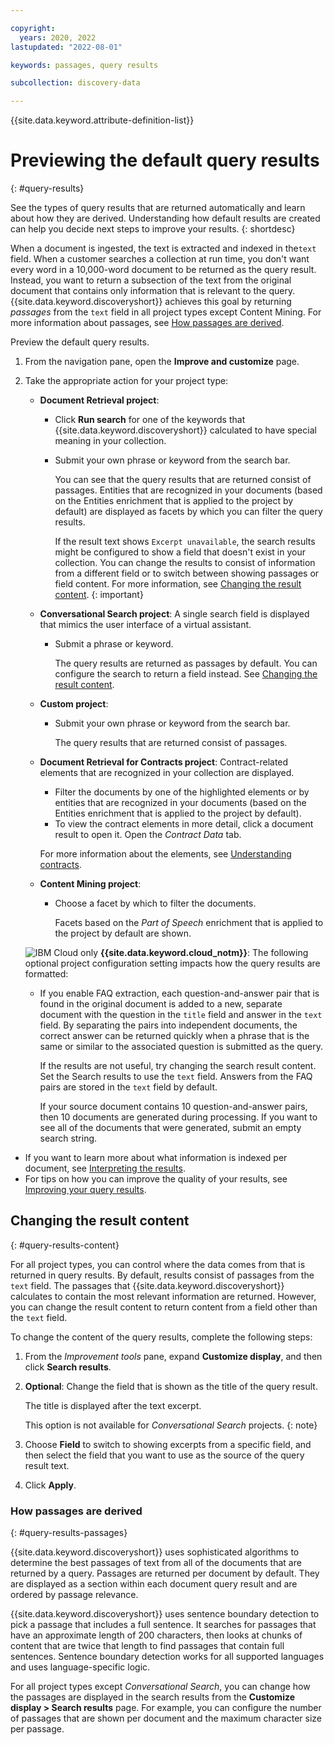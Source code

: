 ```yaml
---

copyright:
  years: 2020, 2022
lastupdated: "2022-08-01"

keywords: passages, query results

subcollection: discovery-data

---
```


{{site.data.keyword.attribute-definition-list}}

# Previewing the default query results
{: #query-results}

See the types of query results that are returned automatically and learn about how they are derived. Understanding how default results are created can help you decide next steps to improve your results.
{: shortdesc}

When a document is ingested, the text is extracted and indexed in the`text` field. When a customer searches a collection at run time, you don't want every word in a 10,000-word document to be returned as the query result. Instead, you want to return a subsection of the text from the original document that contains only information that is relevant to the query. {{site.data.keyword.discoveryshort}} achieves this goal by returning *passages* from the `text` field in all project types except Content Mining. For more information about passages, see [How passages are derived](#query-results-passages).

Preview the default query results.

1.  From the navigation pane, open the **Improve and customize** page.
1.  Take the appropriate action for your project type:

    - **Document Retrieval project**:

      - Click **Run search** for one of the keywords that {{site.data.keyword.discoveryshort}} calculated to have special meaning in your collection.
      - Submit your own phrase or keyword from the search bar.

        You can see that the query results that are returned consist of passages. Entities that are recognized in your documents (based on the Entities enrichment that is applied to the project by default) are displayed as facets by which you can filter the query results.

        If the result text shows `Excerpt unavailable`, the search results might be configured to show a field that doesn't exist in your collection. You can change the results to consist of information from a different field or to switch between showing passages or field content. For more information, see [Changing the result content](#query-results-content).
        {: important}

    - **Conversational Search project**: A single search field is displayed that mimics the user interface of a virtual assistant.

      - Submit a phrase or keyword.

        The query results are returned as passages by default. You can configure the search to return a field instead. See [Changing the result content](#query-results-content).
    - **Custom project**:

      - Submit your own phrase or keyword from the search bar.

        The query results that are returned consist of passages.
    - **Document Retrieval for Contracts project**: Contract-related elements that are recognized in your collection are displayed.

      - Filter the documents by one of the highlighted elements or by entities that are recognized in your documents (based on the Entities enrichment that is applied to the project by default).
      - To view the contract elements in more detail, click a document result to open it. Open the *Contract Data* tab.

      For more information about the elements, see [Understanding contracts](/docs/discovery-data?topic=discovery-data-contracts-schema).
    - **Content Mining project**:

      - Choose a facet by which to filter the documents.

        Facets based on the *Part of Speech* enrichment that is applied to the project by default are shown.

    ![IBM Cloud only](images/ibm-cloud.png) **{{site.data.keyword.cloud_notm}}**: The following optional project configuration setting impacts how the query results are formatted:

    - If you enable FAQ extraction, each question-and-answer pair that is found in the original document is added to a new, separate document with the question in the `title` field and answer in the `text` field. By separating the pairs into independent documents, the correct answer can be returned quickly when a phrase that is the same or similar to the associated question is submitted as the query.

      If the results are not useful, try changing the search result content. Set the Search results to use the `text` field. Answers from the FAQ pairs are stored in the `text` field by default.

      If your source document contains 10 question-and-answer pairs, then 10 documents are generated during processing. If you want to see all of the documents that were generated, submit an empty search string.

- If you want to learn more about what information is indexed per document, see [Interpreting the results](/docs/discovery-data?topic=discovery-data-test#test-json).
- For tips on how you can improve the quality of your results, see [Improving your query results](/docs/discovery-data?topic=discovery-data-improvements).

## Changing the result content
{: #query-results-content}

For all project types, you can control where the data comes from that is returned in query results. By default, results consist of passages from the `text` field. The passages that {{site.data.keyword.discoveryshort}} calculates to contain the most relevant information are returned. However, you can change the result content to return content from a field other than the `text` field.

To change the content of the query results, complete the following steps:

1.  From the *Improvement tools* pane, expand **Customize display**, and then click **Search results**.
1.  **Optional**: Change the field that is shown as the title of the query result.

    The title is displayed after the text excerpt.

    This option is not available for *Conversational Search* projects.
    {: note}

1.  Choose **Field** to switch to showing excerpts from a specific field, and then select the field that you want to use as the source of the query result text.
1.  Click **Apply**.

### How passages are derived
{: #query-results-passages}

{{site.data.keyword.discoveryshort}} uses sophisticated algorithms to determine the best passages of text from all of the documents that are returned by a query. Passages are returned per document by default. They are displayed as a section within each document query result and are ordered by passage relevance.

{{site.data.keyword.discoveryshort}} uses sentence boundary detection to pick a passage that includes a full sentence. It searches for passages that have an approximate length of 200 characters, then looks at chunks of content that are twice that length to find passages that contain full sentences. Sentence boundary detection works for all supported languages and uses language-specific logic.

For all project types except *Conversational Search*, you can change how the passages are displayed in the search results from the **Customize display > Search results** page. For example, you can configure the number of passages that are shown per document and the maximum character size per passage.
